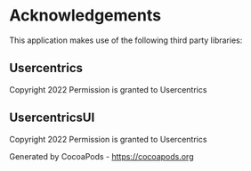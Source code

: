 # Acknowledgements
This application makes use of the following third party libraries:

## Usercentrics


Copyright 2022
Permission is granted to Usercentrics
                

## UsercentricsUI


Copyright 2022
Permission is granted to Usercentrics
                
Generated by CocoaPods - https://cocoapods.org
